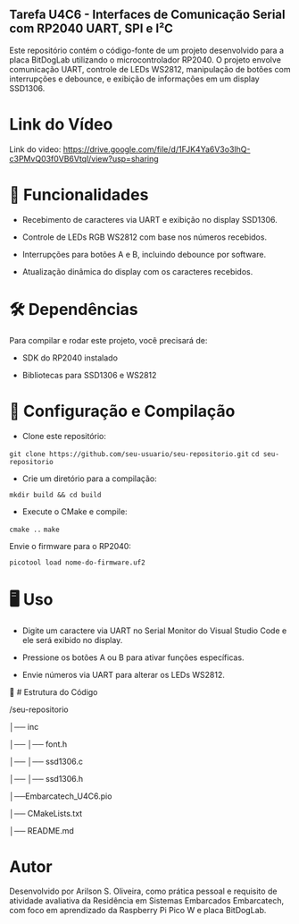 ## Tarefa U4C6 - Interfaces de Comunicação Serial com RP2040 UART, SPI e I²C

Este repositório contém o código-fonte de um projeto desenvolvido para a placa BitDogLab utilizando o microcontrolador RP2040. O projeto envolve comunicação UART, controle de LEDs WS2812, manipulação de botões com interrupções e debounce, e exibição de informações em um display SSD1306.

# Link do Vídeo

Link do video: <https://drive.google.com/file/d/1FJK4Ya6V3o3lhQ-c3PMvQ03f0VB6Vtql/view?usp=sharing> 


# 📌  Funcionalidades

- Recebimento de caracteres via UART e exibição no display SSD1306.

- Controle de LEDs RGB WS2812 com base nos números recebidos.

- Interrupções para botões A e B, incluindo debounce por software.

- Atualização dinâmica do display com os caracteres recebidos.

#  🛠️ Dependências

Para compilar e rodar este projeto, você precisará de:

- SDK do RP2040 instalado

- Bibliotecas para SSD1306 e WS2812

# 🔧 Configuração e Compilação

- Clone este repositório:

`git clone https://github.com/seu-usuario/seu-repositorio.git`
`cd seu-repositorio`

- Crie um diretório para a compilação:

 `mkdir build && cd build`

- Execute o CMake e compile:

`cmake ..`
`make`

Envie o firmware para o RP2040:

`picotool load nome-do-firmware.uf2`

# 🖥️  Uso

- Digite um caractere via UART no Serial Monitor do Visual Studio Code e ele será exibido no display.

- Pressione os botões A ou B para ativar funções específicas.

- Envie números via UART para alterar os LEDs WS2812.

📂 # Estrutura do Código

/seu-repositorio

│── inc   

│── │── font.h    

│── │── ssd1306.c

│── │── ssd1306.h 

│──Embarcatech_U4C6.pio

│── CMakeLists.txt  

│── README.md       

# Autor
Desenvolvido por Arilson S. Oliveira, como prática pessoal e requisito de atividade avaliativa da Residência em Sistemas Embarcados Embarcatech, com foco em aprendizado da Raspberry Pi Pico W e placa BitDogLab.
